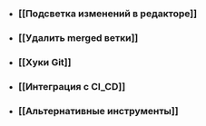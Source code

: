 - ### [[Подсветка изменений в редакторе]]
- ### [[Удалить merged ветки]]
- ### [[Хуки Git]]
- ### [[Интеграция с CI_CD]]
- ### [[Альтернативные инструменты]]